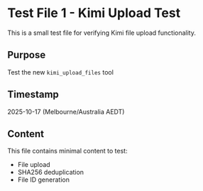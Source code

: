 # Test File 1 - Kimi Upload Test

This is a small test file for verifying Kimi file upload functionality.

## Purpose
Test the new `kimi_upload_files` tool

## Timestamp
2025-10-17 (Melbourne/Australia AEDT)

## Content
This file contains minimal content to test:
- File upload
- SHA256 deduplication
- File ID generation


